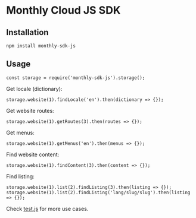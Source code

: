 # Monthly Cloud JS SDK

## Installation

```
npm install monthly-sdk-js
```

## Usage

```
const storage = require('monthly-sdk-js').storage();
```

Get locale (dictionary):
```
storage.website(1).findLocale('en').then(dictionary => {});
```

Get website routes:
```
storage.website(1).getRoutes(3).then(routes => {});
```

Get menus:
```
storage.website(1).getMenus('en').then(menus => {});
```

Find website content:
```
storage.website(1).findContent(3).then(content => {});
```

Find listing:
```
storage.website(1).list(2).findListing(3).then(listing => {});
storage.website(1).list(2).findListing('lang/slug/slug').then(listing => {});

```

Check [test.js](https://github.com/monthly-cloud/monthly-sdk-js/blob/master/test.js) for more use cases.
